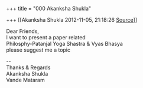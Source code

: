 +++
title = "000 Akanksha Shukla"

+++
[[Akanksha Shukla	2012-11-05, 21:18:26 [Source](https://groups.google.com/g/bvparishat/c/C2m_htqGuYA)]]



Dear Friends,  
I want to present a paper related  
Philosphy-Patanjal Yoga Shastra & Vyas Bhasya  
please suggest me a topic  
  
--  
Thanks & Regards  
Akanksha Shukla  
Vande Mataram  

